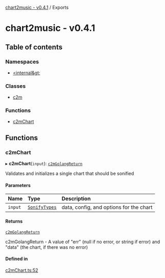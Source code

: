 [chart2music - v0.4.1](README.md) / Exports

# chart2music - v0.4.1

## Table of contents

### Namespaces

- [&lt;internal\&gt;](modules/internal_.md)

### Classes

- [c2m](classes/c2m.md)

### Functions

- [c2mChart](modules.md#c2mchart)

## Functions

### c2mChart

▸ **c2mChart**(`input`): [`c2mGolangReturn`](modules/internal_.md#c2mgolangreturn)

Validates and initializes a single chart that should be sonified

#### Parameters

| Name | Type | Description |
| :------ | :------ | :------ |
| `input` | [`SonifyTypes`](modules/internal_.md#sonifytypes) | data, config, and options for the chart |

#### Returns

[`c2mGolangReturn`](modules/internal_.md#c2mgolangreturn)

c2mGolangReturn - A value of "err" (null if no error, or string if error) and "data" (the chart, if there was no error)

#### Defined in

[c2mChart.ts:52](https://github.com/julianna-langston/chart2music/blob/389a994/src/c2mChart.ts#L52)
